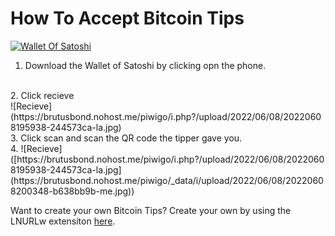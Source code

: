 
# How To Accept Bitcoin Tips

[![Wallet Of Satoshi](https://www.walletofsatoshi.com/assets/images/hero_iphone_5_wos.png "Wallet Of Satoshi")](https://www.walletofsatoshi.com/ "Wallet Of Satoshi")


1. Download the Wallet of Satoshi by clicking opn the phone.
<br>
2. Click recieve
<br>
 ![Recieve](https://brutusbond.nohost.me/piwigo/i.php?/upload/2022/06/08/20220608195938-244573ca-la.jpg)
<br>
3. Click scan and scan the QR code the tipper gave you.
<br>
4. ![Recieve]([https://brutusbond.nohost.me/piwigo/i.php?/upload/2022/06/08/20220608195938-244573ca-la.jpg](https://brutusbond.nohost.me/piwigo/_data/i/upload/2022/06/08/20220608200348-b638bb9b-me.jpg))




Want to create your own Bitcoin Tips? Create your own by using the LNURLw extensiton [here](https://legend.lnbits.com/).
